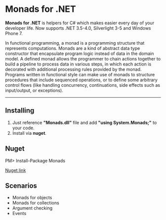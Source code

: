 Monads for .NET
===============

**Monads for .NET** is helpers for C# which makes easier every day of your developer life. Now supports .NET 3.5-4.0, Silverlight 3-5 and Windows Phone 7.

In functional programming, a monad is a programming structure that represents computations. Monads are a kind of abstract data type constructor that encapsulate program logic instead of data in the domain model. A defined monad allows the programmer to chain actions together to build a pipeline to process data in various steps, in which each action is decorated with additional processing rules provided by the monad. Programs written in functional style can make use of monads to structure procedures that include sequenced operations, or to define some arbitrary control flows (like handling concurrency, continuations, side effects such as input/output, or exceptions).

***

Installing
----------
1. Just reference **"Monads.dll"** file and add **"using System.Monads;"** to your code.
2. Install via **nuget**.

Nuget
-----
PM> Install-Package Monads

[Nuget link](http://nuget.org/packages/Monads)

Scenarios
----------
* Monads for objects
* Monads for collections 
* Argument checking 
* Events 
